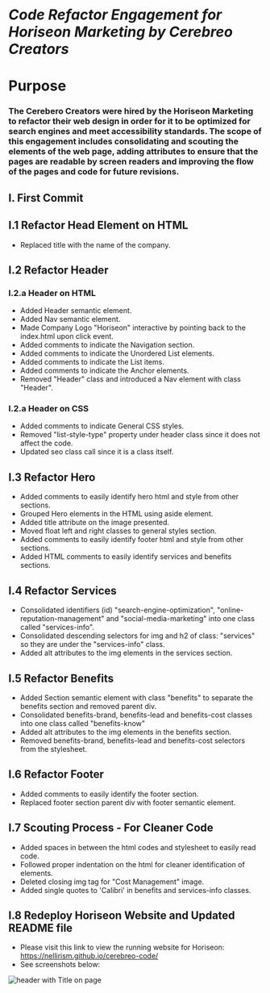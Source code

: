 # ***Code Refactor Engagement for Horiseon Marketing by Cerebreo Creators***

# Purpose
### The Cerebero Creators were hired by the Horiseon Marketing to refactor their web design in order for it to be optimized for search engines and meet accessibility standards. The scope of this engagement includes consolidating and scouting the elements of the web page, adding attributes to ensure that the pages are readable by screen readers and improving the flow of the pages and code for future revisions.

## I. First Commit

## I.1 Refactor Head Element on HTML
- Replaced title with the name of the company.

## I.2 Refactor Header
### I.2.a Header on HTML
- Added Header semantic element.
- Added Nav semantic element.
- Made Company Logo "Horiseon" interactive by pointing back to the index.html upon click event. 
- Added comments to indicate the Navigation section.
- Added comments to indicate the Unordered List elements. 
- Added comments to indicate the List items. 
- Added comments to indicate the Anchor elements. 
- Removed "Header" class and introduced a Nav element with class "Header".

### I.2.a Header on CSS
- Added comments to indicate General CSS styles. 
- Removed "list-style-type" property under header class since it does not affect the code.  
- Updated seo class call since it is a class itself. 

## I.3 Refactor Hero
- Added comments to easily identify hero html and style from other sections.
- Grouped Hero elements in the HTML using aside element.
- Added title attribute on the image presented.
- Moved float left and right classes to general styles section. 
- Added comments to easily identify footer html and style from other sections.
- Added HTML comments to easily identify services and benefits sections.

## I.4 Refactor Services
- Consolidated identifiers (id) "search-engine-optimization", "online-reputation-management" and "social-media-marketing" into one class called "services-info".
- Consolidated descending selectors for img and h2 of class: "services" so they are under the "services-info" class.
- Added alt attributes to the img elements in the services section. 

## I.5 Refactor Benefits
- Added Section semantic element with class "benefits" to separate the benefits section and removed parent div. 
- Consolidated benefits-brand, benefits-lead and benefits-cost classes into one class called "benefits-know"
- Added alt attributes to the img elements in the benefits section. 
- Removed benefits-brand, benefits-lead and benefits-cost selectors from the stylesheet.

## I.6 Refactor Footer
- Added comments to easily identify the footer section. 
- Replaced footer section parent div with footer semantic element.

## I.7 Scouting Process - For Cleaner Code
- Added spaces in between the html codes and stylesheet to easily read code.
- Followed proper indentation on the html for cleaner identification of elements. 
- Deleted closing img tag for "Cost Management" image. 
- Added single quotes to 'Calibri' in benefits and services-info classes.

## I.8 Redeploy Horiseon Website and Updated README file

- Please visit this link to view the running website for Horiseon: https://nellirism.github.io/cerebreo-code/
- See screenshots below:

![header with Title on page](https://user-images.githubusercontent.com/71202250/112762034-a16a9700-8fb2-11eb-9a42-e7dbecdca26b.png)




